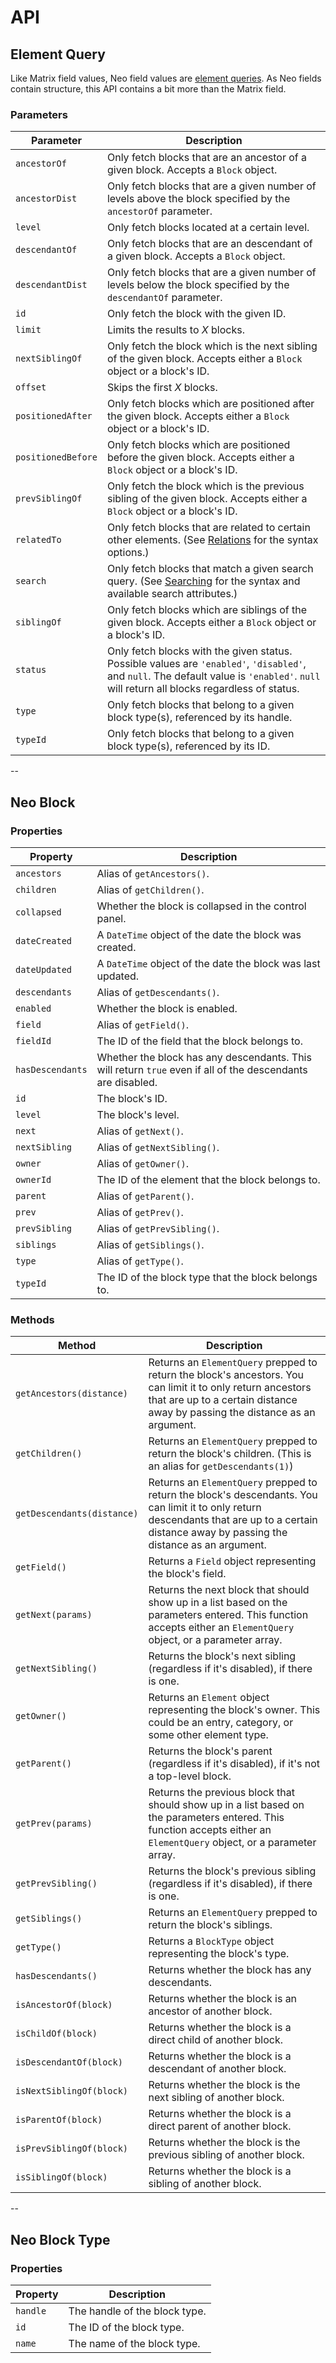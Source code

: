 # API

## Element Query

Like Matrix field values, Neo field values are [element queries](https://craftcms.com/docs/5.x/development/element-queries.html). As Neo fields contain structure, this API contains a bit more than the Matrix field.

### Parameters

| Parameter          | Description                                                                                                                                               |
|--------------------|-----------------------------------------------------------------------------------------------------------------------------------------------------------|
| `ancestorOf`       | Only fetch blocks that are an ancestor of a given block. Accepts a `Block` object.                                                                        |
| `ancestorDist`     | Only fetch blocks that are a given number of levels above the block specified by the `ancestorOf` parameter.                                              |
| `level`            | Only fetch blocks located at a certain level.                                                                                                             |
| `descendantOf`     | Only fetch blocks that are an descendant of a given block. Accepts a `Block` object.                                                                      |
| `descendantDist`   | Only fetch blocks that are a given number of levels below the block specified by the `descendantOf` parameter.                                            |
| `id`               | Only fetch the block with the given ID.                                                                                                                   |
| `limit`            | Limits the results to _X_ blocks.                                                                                                                         |
| `nextSiblingOf`    | Only fetch the block which is the next sibling of the given block. Accepts either a `Block` object or a block's ID.                                       |
| `offset`           | Skips the first _X_ blocks.                                                                                                                               |
| `positionedAfter`  | Only fetch blocks which are positioned after the given block. Accepts either a `Block` object or a block's ID.                                            |
| `positionedBefore` | Only fetch blocks which are positioned before the given block. Accepts either a `Block` object or a block's ID.                                           |
| `prevSiblingOf`    | Only fetch the block which is the previous sibling of the given block. Accepts either a `Block` object or a block's ID.                                   |
| `relatedTo`        | Only fetch blocks that are related to certain other elements. (See [Relations](https://docs.craftcms.com/v3/relations.html) for the syntax options.)      |
| `search`           | Only fetch blocks that match a given search query. (See [Searching](https://docs.craftcms.com/v3/searching.html) for the syntax and available search attributes.) |
| `siblingOf`        | Only fetch blocks which are siblings of the given block. Accepts either a `Block` object or a block's ID.                                                 |
| `status`           | Only fetch blocks with the given status. Possible values are `'enabled'`, `'disabled'`, and `null`. The default value is `'enabled'`. `null` will return all blocks regardless of status. |
| `type`             | Only fetch blocks that belong to a given block type(s), referenced by its handle.                                                                         |
| `typeId`           | Only fetch blocks that belong to a given block type(s), referenced by its ID.                                                                             |

--

## Neo Block

### Properties

| Property         | Description                                                                                                 |
|------------------|-------------------------------------------------------------------------------------------------------------|
| `ancestors`      | Alias of `getAncestors()`.                                                                                  |
| `children`       | Alias of `getChildren()`.                                                                                   |
| `collapsed`      | Whether the block is collapsed in the control panel.                                                        |
| `dateCreated`    | A `DateTime` object of the date the block was created.                                                      |
| `dateUpdated`    | A `DateTime` object of the date the block was last updated.                                                 |
| `descendants`    | Alias of `getDescendants()`.                                                                                |
| `enabled`        | Whether the block is enabled.                                                                               |
| `field`          | Alias of `getField()`.                                                                                      |
| `fieldId`        | The ID of the field that the block belongs to.                                                              |
| `hasDescendants` | Whether the block has any descendants. This will return `true` even if all of the descendants are disabled. |
| `id`             | The block's ID.                                                                                             |
| `level`          | The block's level.                                                                                          |
| `next`           | Alias of `getNext()`.                                                                                       |
| `nextSibling`    | Alias of `getNextSibling()`.                                                                                |
| `owner`          | Alias of `getOwner()`.                                                                                      |
| `ownerId`        | The ID of the element that the block belongs to.                                                            |
| `parent`         | Alias of `getParent()`.                                                                                     |
| `prev`           | Alias of `getPrev()`.                                                                                       |
| `prevSibling`    | Alias of `getPrevSibling()`.                                                                                |
| `siblings`       | Alias of `getSiblings()`.                                                                                   |
| `type`           | Alias of `getType()`.                                                                                       |
| `typeId`         | The ID of the block type that the block belongs to.                                                         |

### Methods

| Method                     | Description                                                                                                                                                                                             |
|----------------------------|---------------------------------------------------------------------------------------------------------------------------------------------------------------------------------------------------------|
| `getAncestors(distance)`   | Returns an `ElementQuery` prepped to return the block's ancestors. You can limit it to only return ancestors that are up to a certain distance away by passing the distance as an argument.     |
| `getChildren()`            | Returns an `ElementQuery` prepped to return the block's children. (This is an alias for `getDescendants(1)`)                                                                                    |
| `getDescendants(distance)` | Returns an `ElementQuery` prepped to return the block's descendants. You can limit it to only return descendants that are up to a certain distance away by passing the distance as an argument. |
| `getField()`               | Returns a `Field` object representing the block's field.                                                                                                                                           |
| `getNext(params)`          | Returns the next block that should show up in a list based on the parameters entered. This function accepts either an `ElementQuery` object, or a parameter array.                              |
| `getNextSibling()`         | Returns the block's next sibling (regardless if it's disabled), if there is one.                                                                                                                        |
| `getOwner()`               | Returns an `Element` object representing the block's owner. This could be an entry, category, or some other element type.                                                                    |
| `getParent()`              | Returns the block's parent (regardless if it's disabled), if it's not a top-level block.                                                                                                                |
| `getPrev(params)`          | Returns the previous block that should show up in a list based on the parameters entered. This function accepts either an `ElementQuery` object, or a parameter array.                          |
| `getPrevSibling()`         | Returns the block's previous sibling (regardless if it's disabled), if there is one.                                                                                                                    |
| `getSiblings()`            | Returns an `ElementQuery` prepped to return the block's siblings.                                                                                                                               |
| `getType()`                | Returns a `BlockType` object representing the block's type.                                                                                                                                         |
| `hasDescendants()`         | Returns whether the block has any descendants.                                                                                                                                                          |
| `isAncestorOf(block)`      | Returns whether the block is an ancestor of another block.                                                                                                                                              |
| `isChildOf(block)`         | Returns whether the block is a direct child of another block.                                                                                                                                           |
| `isDescendantOf(block)`    | Returns whether the block is a descendant of another block.                                                                                                                                             |
| `isNextSiblingOf(block)`   | Returns whether the block is the next sibling of another block.                                                                                                                                         |
| `isParentOf(block)`        | Returns whether the block is a direct parent of another block.                                                                                                                                          |
| `isPrevSiblingOf(block)`   | Returns whether the block is the previous sibling of another block.                                                                                                                                     |
| `isSiblingOf(block)`       | Returns whether the block is a sibling of another block.                                                                                                                                                |

--

## Neo Block Type

### Properties

| Property | Description                   |
|----------|-------------------------------|
| `handle` | The handle of the block type. |
| `id`     | The ID of the block type.     |
| `name`   | The name of the block type.   |
